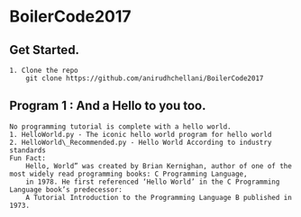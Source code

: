 #	BoilerCode2017

## 	Get Started.
	1. Clone the repo 	
		git clone https://github.com/anirudhchellani/BoilerCode2017
## 	Program 1 : And a Hello to you too.
	No programming tutorial is complete with a hello world.
	1. HelloWorld.py - The iconic hello world program for hello world
	2. HelloWorld\_Recommended.py - Hello World According to industry standards
	Fun Fact: 
		Hello, World” was created by Brian Kernighan, author of one of the most widely read programming books: C Programming Language, 
		in 1978. He first referenced ‘Hello World’ in the C Programming Language book’s predecessor: 
		A Tutorial Introduction to the Programming Language B published in 1973.
